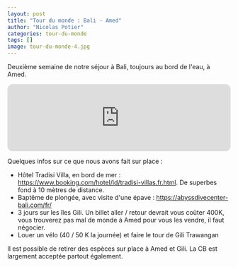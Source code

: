 ```yaml
---
layout: post
title: "Tour du monde : Bali - Amed"
author: "Nicolas Potier"
categories: tour-du-monde
tags: []
image: tour-du-monde-4.jpg
---
```


Deuxième semaine de notre séjour à Bali, toujours au bord de l'eau, à Amed.

<iframe style="border-radius:12px" src="https://open.spotify.com/embed/episode/1IhUHCzUXNiUYotzqzGAzg?utm_source=generator" width="100%" height="152" frameBorder="0" allowfullscreen="" allow="autoplay; clipboard-write; encrypted-media; fullscreen; picture-in-picture" loading="lazy"></iframe>

Quelques infos sur ce que nous avons fait sur place :

- Hôtel Tradisi Villa, en bord de mer : https://www.booking.com/hotel/id/tradisi-villas.fr.html. De superbes fond à 10 mètres de distance.
- Baptême de plongée, avec visite d'une épave : https://abyssdivecenter-bali.com/fr/
- 3 jours sur les îles Gili. Un billet aller / retour devrait vous coûter 400K, vous trouverez pas mal de monde à Amed pour vous les vendre, il faut négocier.
- Louer un vélo (40 / 50 K la journée) et faire le tour de Gili Trawangan


Il est possible de retirer des espèces sur place à Amed et Gili. La CB est largement acceptée partout également.